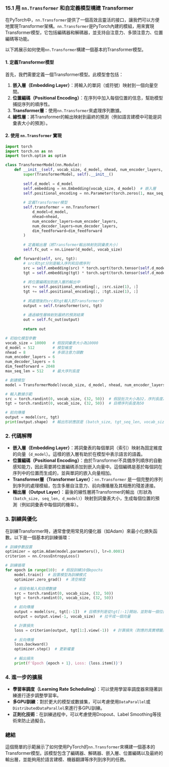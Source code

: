 ### **15.1 用 `nn.Transformer` 和自定義模型構建 Transformer**

在PyTorch中，`nn.Transformer`提供了一個高效且靈活的接口，讓我們可以方便地實現Transformer架構。`nn.Transformer`是PyTorch內建的模組，用來實現Transformer模型，它包括編碼器和解碼器，並支持自注意力、多頭注意力、位置編碼等功能。

以下將展示如何使用`nn.Transformer`構建一個基本的Transformer模型。

#### **1. 定義Transformer模型**

首先，我們需要定義一個Transformer模型。此模型會包括：
1. **嵌入層（Embedding Layer）**：將輸入的單詞（或符號）映射到一個向量空間。
2. **位置編碼（Positional Encoding）**：在序列中加入每個位置的信息，幫助模型捕捉序列的順序性。
3. **Transformer層**：使用`nn.Transformer`來處理序列數據。
4. **線性層**：將Transformer的輸出映射到最終的預測（例如語言建模中可能是詞彙表大小的預測）。

#### **2. 使用 `nn.Transformer` 實現**

```python
import torch
import torch.nn as nn
import torch.optim as optim

class TransformerModel(nn.Module):
    def __init__(self, vocab_size, d_model, nhead, num_encoder_layers, num_decoder_layers, dim_feedforward, max_seq_len):
        super(TransformerModel, self).__init__()
        
        self.d_model = d_model
        self.embedding = nn.Embedding(vocab_size, d_model)  # 嵌入層
        self.positional_encoding = nn.Parameter(torch.zeros(1, max_seq_len, d_model))  # 位置編碼
        
        # 定義Transformer模型
        self.transformer = nn.Transformer(
            d_model=d_model,
            nhead=nhead,
            num_encoder_layers=num_encoder_layers,
            num_decoder_layers=num_decoder_layers,
            dim_feedforward=dim_feedforward
        )
        
        # 定義輸出層（將Transformer輸出映射到詞彙表大小）
        self.fc_out = nn.Linear(d_model, vocab_size)

    def forward(self, src, tgt):
        # src和tgt分別是輸入序列和目標序列
        src = self.embedding(src) * torch.sqrt(torch.tensor(self.d_model, dtype=torch.float32))  # 嵌入並調整尺度
        tgt = self.embedding(tgt) * torch.sqrt(torch.tensor(self.d_model, dtype=torch.float32))  # 嵌入並調整尺度
        
        # 將位置編碼加到嵌入層的輸出中
        src += self.positional_encoding[:, :src.size(1), :]
        tgt += self.positional_encoding[:, :tgt.size(1), :]
        
        # 將處理後的src和tgt輸入到Transformer中
        output = self.transformer(src, tgt)
        
        # 通過線性層映射到最終的預測結果
        out = self.fc_out(output)
        
        return out

# 初始化模型參數
vocab_size = 10000   # 假設詞彙表大小為10000
d_model = 512        # 模型維度
nhead = 8            # 多頭注意力頭數
num_encoder_layers = 6
num_decoder_layers = 6
dim_feedforward = 2048
max_seq_len = 512    # 最大序列長度

# 創建模型
model = TransformerModel(vocab_size, d_model, nhead, num_encoder_layers, num_decoder_layers, dim_feedforward, max_seq_len)

# 輸入數據示範
src = torch.randint(0, vocab_size, (32, 50))  # 假設批次大小為32，序列長度為50
tgt = torch.randint(0, vocab_size, (32, 50))  # 目標序列長度為50

# 前向傳播
output = model(src, tgt)
print(output.shape)  # 輸出形狀應該是 (batch_size, tgt_seq_len, vocab_size)
```

### **2. 代碼解釋**

- **嵌入層（Embedding Layer）**：將詞彙表的每個單詞（索引）映射為固定維度的向量（`d_model`）。這樣的嵌入層有助於在模型中表示語言的語義。
- **位置編碼（Positional Encoding）**：由於Transformer不具備序列順序的自動感知能力，因此需要將位置編碼添加到嵌入向量中。這個編碼是基於每個詞在序列中的位置而生成的，並與單詞的嵌入向量相加。
- **Transformer層（Transformer Layer）**：`nn.Transformer` 是一個完整的序列到序列的處理模組，包含多層自注意力、前向傳播層及其相應的殘差連接。
- **輸出層（Output Layer）**：最後的線性層將Transformer的輸出（形狀為 `(batch_size, seq_len, d_model)`）映射到詞彙表大小，生成每個位置的預測（例如詞彙表中每個詞的機率）。

### **3. 訓練與優化**

在訓練Transformer時，通常會使用常見的優化器（如Adam）來最小化損失函數。以下是一個基本的訓練循環：

```python
# 訓練參數設置
optimizer = optim.Adam(model.parameters(), lr=0.0001)
criterion = nn.CrossEntropyLoss()

# 訓練循環
for epoch in range(10):  # 假設訓練10個epochs
    model.train()  # 設置模型為訓練模式
    optimizer.zero_grad()  # 清空梯度

    # 假設有輸入和目標數據
    src = torch.randint(0, vocab_size, (32, 50))
    tgt = torch.randint(0, vocab_size, (32, 50))

    # 前向傳播
    output = model(src, tgt[:-1])  # 目標序列是從tgt[:-1]開始，並對每一個位置預測
    output = output.view(-1, vocab_size)  # 拉平成一個向量

    # 計算損失
    loss = criterion(output, tgt[1:].view(-1))  # 計算損失（對應的真實標籤是tgt[1:]）
    
    # 反向傳播
    loss.backward()
    optimizer.step()  # 更新權重
    
    # 輸出損失
    print(f'Epoch {epoch + 1}, Loss: {loss.item()}')
```

### **4. 進一步的擴展**

- **學習率調度（Learning Rate Scheduling）**：可以使用學習率調度器來隨著訓練進行逐步調整學習率。
- **多GPU訓練**：對於更大的模型或數據集，可以考慮使用`DataParallel`或`DistributedDataParallel`來進行多GPU訓練。
- **正則化技術**：在訓練過程中，可以考慮使用Dropout、Label Smoothing等技術來防止過擬合。

### **總結**

這個簡單的示範展示了如何使用PyTorch的`nn.Transformer`來構建一個基本的Transformer模型。該模型包含了編碼器、解碼器、嵌入層、位置編碼以及最終的輸出層，並能夠用於語言建模、機器翻譯等序列到序列的任務。